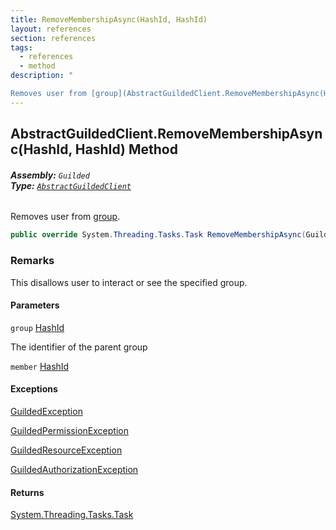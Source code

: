 ```yaml
---
title: RemoveMembershipAsync(HashId, HashId)
layout: references
section: references
tags:
  - references
  - method
description: "

Removes user from [group](AbstractGuildedClient.RemoveMembershipAsync(HashId,HashId)#Guilded.AbstractGuildedClient.RemoveMembershipAsync(Guilded.Base.HashId,Guilded.Base.HashId).group 'Guilded.AbstractGuildedClient.RemoveMembershipAsync(Guilded.Base.HashId, Guilded.Base.HashId).group')."
---
```


## AbstractGuildedClient.RemoveMembershipAsync(HashId, HashId) Method
###### **Assembly:** `Guilded`<br/>**Type:** [`AbstractGuildedClient`](AbstractGuildedClient 'Guilded.AbstractGuildedClient')

Removes user from [group](AbstractGuildedClient.RemoveMembershipAsync(HashId,HashId)#Guilded.AbstractGuildedClient.RemoveMembershipAsync(Guilded.Base.HashId,Guilded.Base.HashId).group 'Guilded.AbstractGuildedClient.RemoveMembershipAsync(Guilded.Base.HashId, Guilded.Base.HashId).group').

```csharp
public override System.Threading.Tasks.Task RemoveMembershipAsync(Guilded.Base.HashId group, Guilded.Base.HashId member);
```

### Remarks
  
This disallows user to interact or see the specified group.
#### Parameters

<a name='Guilded.AbstractGuildedClient.RemoveMembershipAsync(Guilded.Base.HashId,Guilded.Base.HashId).group'></a>

`group` [HashId](HashId 'Guilded.Base.HashId')

The identifier of the parent group

<a name='Guilded.AbstractGuildedClient.RemoveMembershipAsync(Guilded.Base.HashId,Guilded.Base.HashId).member'></a>

`member` [HashId](HashId 'Guilded.Base.HashId')

#### Exceptions

[GuildedException](GuildedException 'Guilded.Base.GuildedException')

[GuildedPermissionException](GuildedPermissionException 'Guilded.Base.GuildedPermissionException')

[GuildedResourceException](GuildedResourceException 'Guilded.Base.GuildedResourceException')

[GuildedAuthorizationException](GuildedAuthorizationException 'Guilded.Base.GuildedAuthorizationException')

#### Returns
[System.Threading.Tasks.Task](https://docs.microsoft.com/en-us/dotnet/api/System.Threading.Tasks.Task 'System.Threading.Tasks.Task')